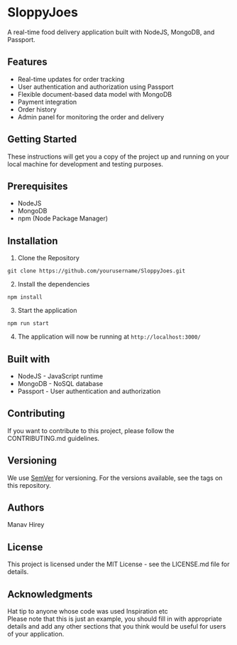 # SloppyJoes
A real-time food delivery application built with NodeJS, MongoDB, and Passport.
## Features
* Real-time updates for order tracking
* User authentication and authorization using Passport
* Flexible document-based data model with MongoDB
* Payment integration
* Order history
* Admin panel for monitoring the order and delivery
## Getting Started
These instructions will get you a copy of the project up and running on your local machine for development and testing purposes.
## Prerequisites
* NodeJS
* MongoDB
* npm (Node Package Manager)
## Installation
1. Clone the Repository
```Terminal
git clone https://github.com/yourusername/SloppyJoes.git
```
2. Install the dependencies
```Terminal
npm install
```
3. Start the application
```Terminal 
npm run start
```
4. The application will now be running at `http://localhost:3000/`
## Built with
* NodeJS - JavaScript runtime
* MongoDB - NoSQL database
* Passport - User authentication and authorization

## Contributing
If you want to contribute to this project, please follow the CONTRIBUTING.md guidelines.

## Versioning
We use [SemVer](https://semver.org) for versioning. For the versions available, see the tags on this repository.

## Authors
Manav Hirey

## License
This project is licensed under the MIT License - see the LICENSE.md file for details.

## Acknowledgments
Hat tip to anyone whose code was used
Inspiration
etc<br>
Please note that this is just an example, you should fill in with appropriate details and add any other sections that you think would be useful for users of your application.
